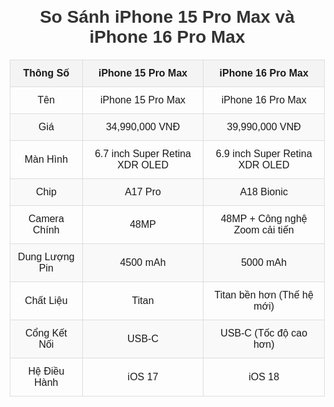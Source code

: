 <!DOCTYPE html>
<html lang="en">
<head>
    <meta charset="UTF-8">
    <meta name="viewport" content="width=device-width, initial-scale=1.0">
    <title>So Sánh iPhone 15 Pro Max và iPhone 16 Pro Max</title>
    <style>
        body {
            font-family: Arial, sans-serif;
            margin: 20px;
        }
        table {
            width: 100%;
            border-collapse: collapse;
            margin-top: 20px;
        }
        th, td {
            border: 1px solid #ddd;
            padding: 12px;
            text-align: center;
        }
        th {
            background-color: #f4f4f4;
            font-weight: bold;
        }
        tr:nth-child(even) {
            background-color: #f9f9f9;
        }
        tr:hover {
            background-color: #f1f1f1;
        }
        h1 {
            text-align: center;
            color: #333;
        }
    </style>
</head>
<body>
    <h1>So Sánh iPhone 15 Pro Max và iPhone 16 Pro Max</h1>
    <table>
        <thead>
            <tr>
                <th>Thông Số</th>
                <th>iPhone 15 Pro Max</th>
                <th>iPhone 16 Pro Max</th>
            </tr>
        </thead>
        <tbody>
            <tr>
                <td>Tên</td>
                <td>iPhone 15 Pro Max</td>
                <td>iPhone 16 Pro Max</td>
            </tr>
            <tr>
                <td>Giá</td>
                <td>34,990,000 VNĐ</td>
                <td>39,990,000 VNĐ</td>
            </tr>
            <tr>
                <td>Màn Hình</td>
                <td>6.7 inch Super Retina XDR OLED</td>
                <td>6.9 inch Super Retina XDR OLED</td>
            </tr>
            <tr>
                <td>Chip</td>
                <td>A17 Pro</td>
                <td>A18 Bionic</td>
            </tr>
            <tr>
                <td>Camera Chính</td>
                <td>48MP</td>
                <td>48MP + Công nghệ Zoom cải tiến</td>
            </tr>
            <tr>
                <td>Dung Lượng Pin</td>
                <td>4500 mAh</td>
                <td>5000 mAh</td>
            </tr>
            <tr>
                <td>Chất Liệu</td>
                <td>Titan</td>
                <td>Titan bền hơn (Thế hệ mới)</td>
            </tr>
            <tr>
                <td>Cổng Kết Nối</td>
                <td>USB-C</td>
                <td>USB-C (Tốc độ cao hơn)</td>
            </tr>
            <tr>
                <td>Hệ Điều Hành</td>
                <td>iOS 17</td>
                <td>iOS 18</td>
            </tr>
        </tbody>
    </table>
</body>
</html>

